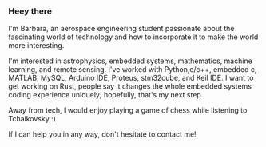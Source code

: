 ### Heey there
I'm Barbara, an aerospace engineering student passionate about the fascinating world of technology and how to incorporate it to make the world more interesting.

I'm interested in astrophysics, embedded systems, mathematics, machine learning, and remote sensing.  I've worked with Python,c/c++, embedded c, MATLAB, MySQL, Arduino IDE, Proteus, stm32cube, and Keil IDE.  I want to get working on Rust, people say it changes the whole embedded systems coding experience uniquely; hopefully, that's my next step.

Away from tech, I would enjoy playing a game of chess while listening to Tchaikovsky :)

If I can help you in any way, don't hesitate to contact me!
